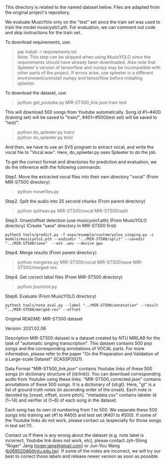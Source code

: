 This directory is related to the named dataset below. Files are adapted from the original project's repository.

We evaluate MusicYolo only on the "test" set since the train set was used to train the model musicyolo1.pth. For evaluation, we can comment out code and skip instructions for the train set.

To download requirements, use:
> pip install -r requirements.txt<br>
Note: This step can be skipped when using MusicYOLO since the requirements should have already been downloaded. Also note that 
Spleeter's version of tensorflow and numpy may be incompatible with other parts of the project. If errors arise, use spleeter in 
a different environment/uninstall numpy and tensorflow before installing spleeter.

To download the dataset, use:
> python get_youtube.py MIR-ST500_link.json train test

This will download 500 songs from Youtube automatically. Song id #1~#400 (training set) will be saved to "train/", #401~#500(test set) will be saved to "test/". <br>

> python do_spleeter.py train/<br>
> python do_spleeter.py test/

And then, we have to use an SVS program to extract vocal, and write the vocal file to "Vocal.wav". Here, do_spleeter.py uses Spleeter to do the job.

To get the correct format and directories for prediction and evaluation, we do the inference with the following commands:

Step1. Move the extracted vocal files into their own directory "vocal" (From MIR-ST500 directory)
> python movefiles.py

Step2. Split the audio into 35 second chunks (From parent directory)
> python splitwav.py MIR-ST500/vocal MIR-ST500/split

Step3. Onset/offset detection (use musicyolo1.pth) (From MusicYOLO directory) (Create "save" directory in MIR-ST500 first)
```shell
python3 tools/predict.py -f exps/example/custom/yolox_singing.py -c models/musicyolo1.pth --audiodir "../MIR-ST500/split" --savedir "../MIR-ST500/save"  --ext .wav --device gpu
```
Step4. Merge results (From parent directory)
> python mergeres.py MIR-ST500/vocal MIR-ST500/save MIR-ST500/merged-res

Step4. Get correct label files (From MIR-ST500 directory)
> python jsontotxt.py

Step6. Evaluate (From MusicYOLO directory) 
```shell
python3 tools/note_eval.py --label "../MIR-ST500/annotation" --result "../MIR-ST500/merged-res" --offset
```

Original README:
MIR-ST500 dataset

Version: 2021.02.06

Description
MIR-ST500 dataset is a dataset created by NTU MIRLAB for the task of "automatic singing transcription".
This dataset contains 500 pop songs and the corresponding annotations of VOCAL parts.
For more information, please refer to the paper "On the Preparation and Validation of a Large-scale Dataset" (ICASSP2021).

Data Format
"MIR-ST500_link.json" contains Youtube links of these 500 songs (in dictionary structure of {id:link}). You can download corresponding audio from Youtube using these links.
"MIR-ST500_corrected.json" contains annotations of these 500 songs. It is a dictionary of {id:gt}. Here, "gt" is a list of ground truth notes (in ascending order of the onset). Each note is denoted by [onset, offset, score pitch].
"metadata.csv" contains labeler id (1~14) and verifier id (1~6) of each song in the dataset.

Each song has its own id numbering from 1 to 500. We separate these 500 songs into training set (#1 to #400) and test set (#401 to #500).
If some of the Youtube links do not work, please contact us (especially for those songs in test set !!!).

Contact us
If there is any wrong about the dataset (e.g. note label is incorrect, Youtube link does not work, etc), please contact Jyh-Shing "Roger" Jang (roger.jang@gmail.com) or Jun-You Wang (b06902046@ntu.edu.tw).
If some of the notes are incorrect, we will try our best to correct those labels and release newer version as soon as possible.